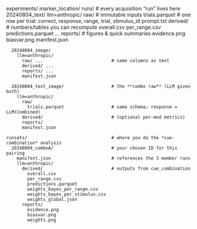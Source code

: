 experiments/
  marker_location/
    runs/                                   # every acquisition “run” lives here
      20240804_text/
        llm=anthropic/
          raw/                              # immutable inputs
            trials.parquet                  # one row per trial: correct, response, range, trial, stimulus_id
            prompt.txt
          derived/                          # numbers/tables you can recompute
            overall.csv
            per_range.csv
            predictions.parquet
            ...
          reports/                          # figures & quick summaries
            evidence.png
            biasvar.png
          manifest.json

      20240804_image/
        llm=anthropic/
          raw/ ...                          # same columns as text
          derived/ ...
          reports/ ...
          manifest.json

      20240804_text_image/                  # the **combo raw** (LLM given both)
        llm=anthropic/
          raw/
            trials.parquet                  # same schema; response = LLM(Combined)
          derived/                          # (optional per-mod metrics)
          reports/
          manifest.json

    runsets/                                # where you do the *cue-combination* analysis
      20240804_comboA/                      # your chosen ID for this pairing
        manifest.json                       # references the 3 member runs
        llm=anthropic/
          derived/                          # outputs from cue_combination
            overall.csv
            per_range.csv
            predictions.parquet
            weights_bayes_per_range.csv
            weights_bayes_per_stimulus.csv
            weights_global.json
          reports/
            evidence.png
            biasvar.png
            weights.png
